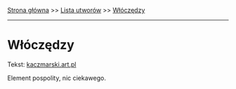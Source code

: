 [Strona główna](../index.md) >> [Lista utworów](../list.md) >> [Włóczędzy](668.md)

---

# Włóczędzy

Tekst: [kaczmarski.art.pl](https://www.kaczmarski.art.pl/tworczosc/wiersze/wloczedzy/)

Element pospolity, nic ciekawego.